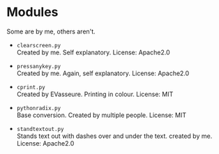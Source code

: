 # Modules
Some are by me, others aren't.

-  `clearscreen.py `  
Created by me. Self explanatory. License: Apache2.0

-  `pressanykey.py `  
Created by me. Again, self explanatory. License: Apache2.0

-  `cprint.py `  
Created by EVasseure. Printing in colour. License: MIT

-  `pythonradix.py `  
Base conversion. Created by multiple people. License: MIT

- `standtextout.py `  
Stands text out with dashes over and under the text. created by me. License: Apache2.0
